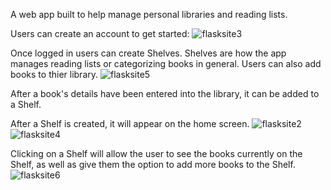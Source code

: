A web app built to help manage personal libraries and reading lists.

Users can create an account to get started:
![flasksite3](https://user-images.githubusercontent.com/77579481/148961563-0c4219e2-7b00-4d1d-88c2-f905c103aaff.png)

Once logged in users can create Shelves. Shelves are how the app manages reading lists or categorizing books in general.
Users can also add books to thier library.
![flasksite5](https://user-images.githubusercontent.com/77579481/148961578-6f48f887-74de-46b3-a1b5-51a18ee174e2.png)

After a book's details have been entered into the library, it can be added to a Shelf.

After a Shelf is created, it will appear on the home screen.
![flasksite2](https://user-images.githubusercontent.com/77579481/148961554-01c8b439-d3ae-452f-8f90-367881985649.png)
![flasksite4](https://user-images.githubusercontent.com/77579481/148961569-7617f196-f851-4935-bdcf-8e52c04426ec.png)

Clicking on a Shelf will allow the user to see the books currently on the Shelf, as well as give them the option to add more books to the Shelf.
![flasksite6](https://user-images.githubusercontent.com/77579481/148961585-38807572-7fe0-4af5-b435-65eb34da3a56.png)
